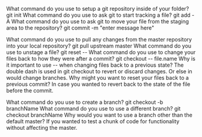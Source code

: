What command do you use to setup a git repository inside of your folder?
    git init
What command do you use to ask git to start tracking a file?
    git add -A
What command do you use to ask git to move your file from the staging area to the repository?
    git commit -m "enter message here"

What command do you use to pull any changes from the master repository into your local repository?
    git pull upstream master
What command do you use to unstage a file?
    git reset -- <filename>
What command do you use to change your files back to how they were after a commit?
    git checkout -- file.name
Why is it important to use -- when changing files back to a previous state?
    The double dash is used in git checkout to revert or discard changes. Or else in would change branches.
Why might you want to reset your files back to a previous commit?
    In case you wanted to revert back to the state of the file before the commit.

What command do you use to create a branch?
    git checkout -b branchName
What command do you use to use a different branch?
    git checkout branchName
Why would you want to use a branch other than the default master?
    If you wanted to test a chunk of code for functionality without affecting the master.